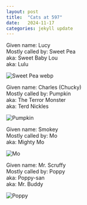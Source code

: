 ```yaml
---
layout: post
title:  "Cats at 597"
date:   2024-11-17 
categories: jekyll update
---
```


Given name: Lucy  
Mostly called by: Sweet Pea  
aka: Sweet Baby Lou  
aka: Lulu  

![Sweet Pea webp](https://i.ibb.co/LS7HqxL/Sweet-Pea-smoothed.webp)

Given name: Charles (Chucky)  
Mostly called by: Pumpkin  
aka: The Terror Monster  
aka: Terd Nickles  

![Pumpkin](https://i.ibb.co/fM5bQVD/Pumpkin.webp)

Given name: Smokey  
Mostly called by: Mo  
aka: Mighty Mo  

![Mo](https://i.ibb.co/dMjmGPh/Mo.webp)

Given name: Mr. Scruffy  
Mostly called by: Poppy  
aka: Poppy-san  
aka: Mr. Buddy  

![Poppy](https://i.ibb.co/YNFXrKb/poppy20241118.webp)  
